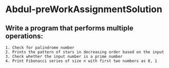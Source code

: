 # Abdul-preWorkAssignmentSolution

## Write a program that performs multiple operations: 

    1. Check for palindrome number
    2. Prints the pattern of stars in decreasing order based on the input
    3. Check whether the input number is a prime number
    4. Print Fibonacci series of size n with first two numbers as 0, 1
